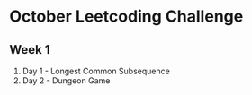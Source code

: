 # October Leetcoding Challenge

## Week 1

1. Day 1 - Longest Common Subsequence
2. Day 2 - Dungeon Game
